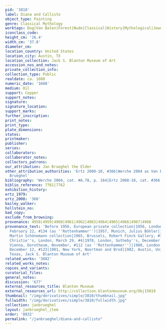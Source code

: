 ```yaml
---
pid: '3810'
label: Diana and Callisto
object_type: Painting
genre: Classical Mythology
worktags: Dog|Van Balen|Forest|Nude|Classical|History|Mythological|Jewels|Shells
iconclass_code:
height_cm: '26.4'
width_cm: '37.8'
diameter_cm:
location_country: United States
location_city: Austin, TX
location_collection: Jack S. Blanton Museum of Art
accession_nos_and_notes:
private_collection_info:
collection_type: Public
realdate: ca. 1608
numeric_date: '1608'
medium: Oil
support: Copper
support_notes:
signature:
signature_location:
support_marks:
further_inscription:
print_notes:
print_type:
plate_dimensions:
states:
printmaker:
publisher:
series:
collaborators:
collaborator_notes:
collectors_patrons:
our_attribution: Jan Brueghel the Elder
other_attribution_authorities: 'Ertz 2008-10, #366|Werche 2004 as Van Balen and Jan
  Brueghel'
bibliography: 'Werche 2004, cat. #A.78, p. 164|Ertz 2008-10, cat. #366'
biblio_reference: 7761|7762
exhibition_history:
ertz_1979:
ertz_2008: '366'
bailey_walker:
hollstein_no:
bad_copy:
exclude_from_browsing:
provenance: 4958|4959|4960|4961|4962|4963|4964|4965|4966|4967|4968
provenance_text: 'Before 1956, European private collection|1956, London, Sotheby''s,
  February 22, #134 (as ''Rottenhammer'')|1957, Munich, Julius Böhler|1963, Lugano,
  Martin Schönemann collection|1965, Brussels, Robert Finck Gallery, #34|1974, London,
  Christie''s, London, March 29, #4|1978, London, Sotheby''s, December 13, #209|1979,
  Vienna, Dorotheum, November, #112 (as ''Rottenhammer'')|1980, London, Christie''s,
  December 12, #123|1981, New York, Noortman and Brod|1982, Austin, University of
  Texas, Jack S. Blanton Museum of Art'
related_works: '3082'
related_works_notes:
copies_and_variants:
curatorial_files:
general_notes:
discussion: '677'
external_resources_title: Blanton Museum
external_resources_url: http://collection.blantonmuseum.org/Obj15019
thumbnail: "/img/derivatives/simple/3810/thumbnail.jpg"
fullwidth: "/img/derivatives/simple/3810/fullwidth.jpg"
collection: janbrueghel
layout: janbrueghel_item
order: '0832'
permalink: "/janbrueghel/diana-and-callisto"
---
```

